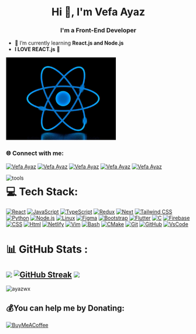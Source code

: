 <h1 align="center">Hi 👋, I'm Vefa Ayaz</h1>
<h3 align="center">I'm a Front-End Developer</h3>


- 🌱 I’m currently learning **React.js and Node.js**
- **I LOVE REACT.js** :blue_heart:

<img src="images/react.gif" alt="react gif" width="300"/>
<h3>🌐 Connect with me:</h3>
<p>
<a href="https://stackoverflow.com/users/18291291/ayaz" target="blank"><img align="center" src="https://skillicons.dev/icons?i=stackoverflow" alt="Vefa Ayaz"/></a>
<a href="https://instagram.com/ayazwx" target="blank"><img align="center" src="https://skillicons.dev/icons?i=instagram" alt="Vefa Ayaz"/></a>
<a href="https://twitter.com/ayazwx" target="blank"><img align="center" src="https://skillicons.dev/icons?i=twitter" alt="Vefa Ayaz"/></a>
<a href="https://www.linkedin.com/in/ayazvefa" target="blank"><img align="center" src="https://skillicons.dev/icons?i=linkedin" alt="Vefa Ayaz"/></a>
<a href="https://ayazvefa.dev" target="blank"><img align="center" src="https://firebasestorage.googleapis.com/v0/b/web-johannesmilke.appspot.com/o/other%2Fsocial%2Fwebsite.png?alt=media" alt="Vefa Ayaz" height="50" width="50" /></a>
</p>
<img align="left" width="50" alt="tools" src="https://camo.githubusercontent.com/beb64ff21c883e318e4f5db5231c2ba4175705bea1c9249e82a41ab375db4f75/68747470733a2f2f6d65646961322e67697068792e636f6d2f6d656469612f51737347456d706b79454f684243623765312f67697068792e6769663f6369643d656366303565343761306e336769316266716e74716d6f62386739616964316f796a327772336473336d67373030626c267269643d67697068792e676966" />
<h1>💻 Tech Stack:</h1>
<p>
<a href="React.js"><img src="https://skillicons.dev/icons?i=react" alt="React"/></a>
<a href="JavaScript"><img src="https://skillicons.dev/icons?i=javascript" alt="JavaScript" /></a>
<a href="TypeScript"><img src="https://skillicons.dev/icons?i=typescript" alt="TypeScript" /></a>
<a href="Redux"><img src="https://skillicons.dev/icons?i=redux" alt="Redux" /></a>
<a href="Next"><img src="https://skillicons.dev/icons?i=nextjs" alt="Next" /></a>
<a href="TailwindCSS"><img src="https://skillicons.dev/icons?i=tailwind" alt="Tailwind CSS" /></a>
<a href="Python"><img src="https://skillicons.dev/icons?i=py" alt="Python"/></a>
<a href="Node.js"><img src="https://skillicons.dev/icons?i=nodejs" alt="Node.js"/></a>
<a href="Linux"><img src="https://skillicons.dev/icons?i=linux" alt="Linux"/></a>
<a href="Figma"><img src="https://skillicons.dev/icons?i=figma" alt="Figma" /></a>
<a href="Bootstrap"><img src="https://skillicons.dev/icons?i=bootstrap" alt="Bootstrap" /></a>
<a href="Flutter"><img src="https://skillicons.dev/icons?i=flutter" alt="Flutter" /></a>
<a href="C"><img src="https://skillicons.dev/icons?i=c" alt="C" /></a>
<a href="Firebase"><img src="https://skillicons.dev/icons?i=firebase" alt="Firebase"/></a>
<a href="CSS"><img src="https://skillicons.dev/icons?i=css" alt="CSS"/></a>
<a href="Html"><img src="https://skillicons.dev/icons?i=html" alt="Html"/></a>
<a href="Netlify"><img src="https://skillicons.dev/icons?i=netlify" alt="Netlify"/></a>
<a href="Vim"><img src="https://skillicons.dev/icons?i=vim" alt="Vim"/></a>
<a href="Bash"><img src="https://skillicons.dev/icons?i=bash" alt="Bash"/></a>
<a href="CMake"><img src="https://skillicons.dev/icons?i=cmake" alt="CMake"/></a>
<a href="Git"><img src="https://skillicons.dev/icons?i=git" alt="Git"/></a>
<a href="GitHub"><img src="https://skillicons.dev/icons?i=github" alt="GitHub"/></a>
<a href="VsCode"><img src="https://skillicons.dev/icons?i=vscode" alt="VsCode"/></a>
</p>
  
# 📊 GitHub Stats :
![](https://github-readme-stats.vercel.app/api?username=ayazwx&theme=algolia&hide_border=true&include_all_commits=true&count_private=true)
[![GitHub Streak](https://github-readme-streak-stats.herokuapp.com?user=ayazwx&theme=algolia&hide_border=true)](https://git.io/streak-stats)
![](https://github-readme-stats.vercel.app/api/top-langs/?username=ayazwx&theme=algolia&hide_border=true&include_all_commits=true&count_private=false&layout=compact)
---
<!-- [![](https://visitcount.itsvg.in/api?id=ayazwx&icon=5&color=6)](https://visitcount.itsvg.in) -->

<p align="left"> <img src="https://komarev.com/ghpvc/?username=ayazwx&label=Profile%20views&color=0e75b6&style=flat" alt="ayazwx" /> </p>

## 💰You can help me by Donating:
[![BuyMeACoffee](https://img.shields.io/badge/Buy%20Me%20a%20Coffee-ffdd00?style=for-the-badge&logo=buy-me-a-coffee&logoColor=black)](https://buymeacoffee.com/ayazwx) 

